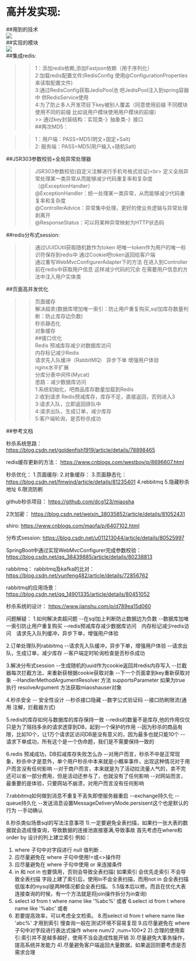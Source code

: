 高并发实现:<br>
=====
##用到的技术<br>
![](https://github.com/dcg123/miaosha/blob/master/src/main/resources/static/img/technical.png)<br>
##实现的模块<br>
 ![](https://github.com/dcg123/miaosha/blob/master/src/main/resources/static/img/function.png)<br>
##集成redis:<br>

  >>1：添加redis依赖,添加Fastjson依赖（用于序列化）<br> 
  >>2:加载redis配置文件(RedisConfig 使用@ConfigurationProperties来读取配置文件)<br> 
  >>3:通过RedisConfig获取JedisPool池 吧JedisPool注入到spring容器中 供RedisService使用<br> 
  >>4:为了防止多人开发项目下key被别人覆盖（同意使用前缀 不同模块使用不同的前缀 比如说用户模块使用用户模块的前缀）<br>
    >> 通过key封装结构：实现类-》抽象类-》接口<br> 
##两次MD5：<br> 

  >>1：用户端：PASS=MD5(明文+固定+Salt)<br> 
  >>2: 服务端：PASS=MD5(用户输入+随机Salt)<br> 
  
##JSR303参数校验+全局异常处理器<br> 
  >>JSR303参数校验(自定义注解进行手机号格式验证)\<br> 
  >>定义全局异常处理某一类异常从而能够减少代码重复率和复杂度（@ExceptionHandler）<br> 
  >>@ExceptionHandler：统一处理某一类异常，从而能够减少代码重复率和复杂度<br> 
  >>@ControllerAdvice：异常集中处理，更好的使业务逻辑与异常处理剥离开<br> 
  >>@ResponseStatus：可以将某种异常映射为HTTP状态码<br> 
  
##redis分布式session:<br> 
  >>通过UUIDUtil获取随机数作为token  吧唯一token作为用户的唯一标识符保存到redis中 通过Cookie吧token返回给客户端<br> 
  >>通过重写WebMvcConfigurerAdapter下的方法 在进入到Controller前在redis中获取用户信息 这样减少代码的冗余 在需要用户信息的方法中注入用户实体类<br> 
  
##页面高并发优化<br> 
  >>页面缓存 <br> 
  >>解决超卖(数据库增加唯一索引：防止用户重复购买,sql加库存数量判断：防止库存边负数)<br> 
  >>秒杀静态化<br> 
  >>对象缓存<br> 
##接口优化<br>
  >>Redis 预减库存减少对数据库访问<br>
  >>内存标记减少Redis<br>
  >>请求先入队缓冲（RabbitMQ） 异步下单 增强用户体验<br>
  >>nginx水平扩展<br>
  >>分库分表中间件(Mycat)<br>
  >>思路：减少数据库访问<br>
  >>1:系统初始化，吧商品库存数量加载到Redis<br>
  >>2:收到请求 Redis预减库存，库存不足，直接返回，否则进入3<br>
  >>3:请求入队，立即返回排队中<br>
  >>4:请求出队，生成订单，减少库存<br>
  >>5:客户端轮询，是否秒杀成功<br>
  
##参考文档<br>
  
秒杀系统思路：
https://blog.csdn.net/goldenfish1919/article/details/78898465

redis缓存更新的方法：
https://www.cnblogs.com/westboy/p/8696607.html

秒杀优化：
1.页面缓存:
2.对象缓存：
3.页面静态化：
https://blog.csdn.net/fmwind/article/details/81235401
4.rebbitmq
5.隐藏秒杀地址
6.限流防刷


github秒杀项目：
https://github.com/dcg123/miaosha


2次加密：
https://blog.csdn.net/weixin_38035852/article/details/81052431

shiro:
https://www.cnblogs.com/maofa/p/6407102.html

分布式session:
https://blog.csdn.net/u011213044/article/details/80525997

SpringBoot中通过实现WebMvcConfigurer完成参数校验：
https://blog.csdn.net/qq_38439885/article/details/80238813

rabbitmq：
rabbitmq及kafka的比对：
https://blog.csdn.net/yunfeng482/article/details/72856762

rabbitmq的应用场景：
https://blog.csdn.net/qq_14901335/article/details/80451052

秒杀系统的设计：
https://www.jianshu.com/p/d789ea15d060

问题解疑：
1.如何解决卖超问题
--在sql加上判断防止数据边为负数 
--数据库加唯一索引防止用户重复购买
--redis预减库存减少数据库访问　内存标记减少redis访问　请求先入队列缓冲，异步下单，增强用户体验

2.订单处理队列rabbitmq
--请求先入队缓冲，异步下单，增强用户体验
--请求出队，生成订单，减少库存
--客户端定时轮询检查是否秒杀成功

3.解决分布式session
--生成随机的uuid作为cookie返回并redis内存写入 
--拦截器每次拦截方法，来重新获根据cookie获取对象
--下一个页面拿到key重新获取对象
--HandlerMethodArgumentResolver 方法 supportsParameter 如果为true 执行 resolveArgument 方法获取miaoshauser对象

4.秒杀安全 -- 安全性设计
--秒杀接口隐藏
--数字公式验证码
--接口防刷限流(通用 注解，拦截器方式)

5.redis的库存如何与数据库的库存保持一致
--redis的数量不是库存,他的作用仅仅只是为了阻挡多余的请求透穿到DB，起到一个保护的作用
--因为秒杀的商品有限，比如10个，让1万个请求区访问DB是没有意义的，因为最多也就只能10个
--请求下单成功，所有这个是一个伪命题，我们是不需要保持一致的

6.redis 预减成功，DB扣减库存失败怎么办
--对用户而言，秒杀不中是正常现象，秒杀中才是意外，单个用户秒杀中本来就是小概率事件，出现这种情况对于用户而言没有任何影响
--对于商户而言，本来就是为了活动拉流量人气的，卖不完还可以省一部分费用，但是活动还参与了，也就没有了任何影响
--对网站而言，最重要的是体验，只要网站不崩溃，对用户而言没有任何影响

7.rabbitmq如何做到消息不重复不丢失即使服务器重启
--exchange持久化
--queue持久化
--发送消息设置MessageDeliveryMode.persisent这个也是默认的行为
--手动确认

8.秒杀类似场景sql的写法注意事项
1).一定要避免全表扫描，如果扫一张大表的数据就会造成慢查询，导致数据的连接池直接塞满,导致事故
 首先考虑在where和order by 设计的列上建立索引
 例如：
 1. where 子句中对字段进行 null 值判断 . 
 2. 应尽量避免在 where 子句中使用!=或<>操作符 
 3. 应尽量避免在 where 子句中使用 or 来连接条件
 4. in 和 not in 也要慎用，否则会导致全表扫描( 如果索引 会优先走索引 不会导致全表扫描 
    字段上建了索引后，使用in不会全表扫描，而用not in 会全表扫描 低版本的mysql是两种情况都会全表扫描。
    5.5版本后以修。而且在优化大表连接查询的时候，有一个方法就是将join操作拆分为in查询)
 5. select id from t where name like '%abc%' 或者
 6.select id from t where name like '%abc' 或者
 7. 若要提高效率，可以考虑全文检索。 
 8.而select id from t where name like 'abc%' 才用到索引 慢查询一般在测试环境不容易复现
 9.应尽量避免在 where 子句中对字段进行表达式操作 where num/2 ,num=100*2
2).合理的使用索引:索引并不是越多越好，使用不当会造成性能开销
3).尽量避免大事务操作，提高系统并发能力
4).尽量避免客户端返回大量数据，如果返回则要考虑是否需求合理


 